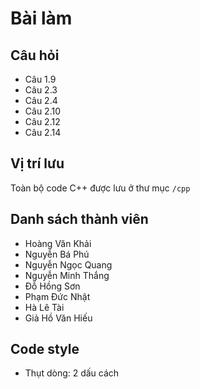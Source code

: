 # Bài làm

## Câu hỏi

 * Câu 1.9
 * Câu 2.3
 * Câu 2.4
 * Câu 2.10
 * Câu 2.12
 * Câu 2.14

## Vị trí lưu

Toàn bộ code C++ được lưu ở thư mục `/cpp`

## Danh sách thành viên

 * Hoàng Văn Khải
 * Nguyễn Bá Phú
 * Nguyễn Ngọc Quang
 * Nguyễn Minh Thắng
 * Đỗ Hồng Sơn
 * Phạm Đức Nhật
 * Hà Lê Tài
 * Giả Hồ Văn Hiếu

## Code style
 * Thụt dòng: 2 dấu cách
